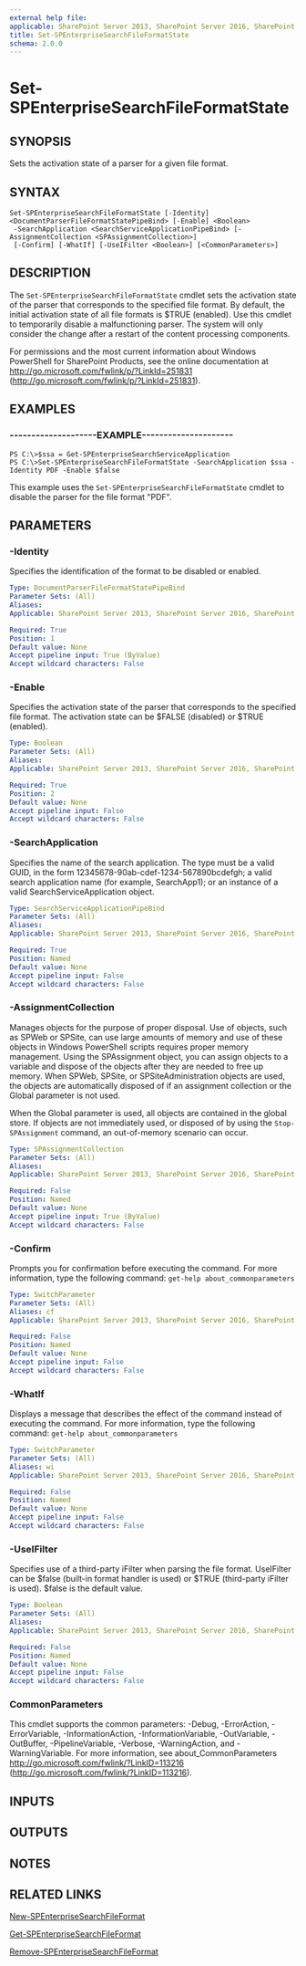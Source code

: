 ```yaml
---
external help file: 
applicable: SharePoint Server 2013, SharePoint Server 2016, SharePoint Server 2019
title: Set-SPEnterpriseSearchFileFormatState
schema: 2.0.0
---
```


# Set-SPEnterpriseSearchFileFormatState

## SYNOPSIS
Sets the activation state of a parser for a given file format.


## SYNTAX

```
Set-SPEnterpriseSearchFileFormatState [-Identity] <DocumentParserFileFormatStatePipeBind> [-Enable] <Boolean>
 -SearchApplication <SearchServiceApplicationPipeBind> [-AssignmentCollection <SPAssignmentCollection>]
 [-Confirm] [-WhatIf] [-UseIFilter <Boolean>] [<CommonParameters>]
```

## DESCRIPTION
The `Set-SPEnterpriseSearchFileFormatState` cmdlet sets the activation state of the parser that corresponds to the specified file format.
By default, the initial activation state of all file formats is $TRUE (enabled).
Use this cmdlet to temporarily disable a malfunctioning parser.
The system will only consider the change after a restart of the content processing components.

For permissions and the most current information about Windows PowerShell for SharePoint Products, see the online documentation at http://go.microsoft.com/fwlink/p/?LinkId=251831 (http://go.microsoft.com/fwlink/p/?LinkId=251831).


## EXAMPLES

### --------------------EXAMPLE---------------------
```
PS C:\>$ssa = Get-SPEnterpriseSearchServiceApplication
PS C:\>Set-SPEnterpriseSearchFileFormatState -SearchApplication $ssa -Identity PDF -Enable $false
```

This example uses the `Set-SPEnterpriseSearchFileFormatState` cmdlet to disable the parser for the file format "PDF".


## PARAMETERS

### -Identity
Specifies the identification of the format to be disabled or enabled.


```yaml
Type: DocumentParserFileFormatStatePipeBind
Parameter Sets: (All)
Aliases: 
Applicable: SharePoint Server 2013, SharePoint Server 2016, SharePoint Server 2019

Required: True
Position: 1
Default value: None
Accept pipeline input: True (ByValue)
Accept wildcard characters: False
```

### -Enable
Specifies the activation state of the parser that corresponds to the specified file format.
The activation state can be $FALSE (disabled) or $TRUE (enabled).


```yaml
Type: Boolean
Parameter Sets: (All)
Aliases: 
Applicable: SharePoint Server 2013, SharePoint Server 2016, SharePoint Server 2019

Required: True
Position: 2
Default value: None
Accept pipeline input: False
Accept wildcard characters: False
```

### -SearchApplication
Specifies the name of the search application.
The type must be a valid GUID, in the form 12345678-90ab-cdef-1234-567890bcdefgh; a valid search application name (for example, SearchApp1); or an instance of a valid SearchServiceApplication object.


```yaml
Type: SearchServiceApplicationPipeBind
Parameter Sets: (All)
Aliases: 
Applicable: SharePoint Server 2013, SharePoint Server 2016, SharePoint Server 2019

Required: True
Position: Named
Default value: None
Accept pipeline input: False
Accept wildcard characters: False
```

### -AssignmentCollection
Manages objects for the purpose of proper disposal.
Use of objects, such as SPWeb or SPSite, can use large amounts of memory and use of these objects in Windows PowerShell scripts requires proper memory management.
Using the SPAssignment object, you can assign objects to a variable and dispose of the objects after they are needed to free up memory.
When SPWeb, SPSite, or SPSiteAdministration objects are used, the objects are automatically disposed of if an assignment collection or the Global parameter is not used.

When the Global parameter is used, all objects are contained in the global store.
If objects are not immediately used, or disposed of by using the `Stop-SPAssignment` command, an out-of-memory scenario can occur.

```yaml
Type: SPAssignmentCollection
Parameter Sets: (All)
Aliases: 
Applicable: SharePoint Server 2013, SharePoint Server 2016, SharePoint Server 2019

Required: False
Position: Named
Default value: None
Accept pipeline input: True (ByValue)
Accept wildcard characters: False
```

### -Confirm
Prompts you for confirmation before executing the command.
For more information, type the following command: `get-help about_commonparameters`

```yaml
Type: SwitchParameter
Parameter Sets: (All)
Aliases: cf
Applicable: SharePoint Server 2013, SharePoint Server 2016, SharePoint Server 2019

Required: False
Position: Named
Default value: None
Accept pipeline input: False
Accept wildcard characters: False
```

### -WhatIf
Displays a message that describes the effect of the command instead of executing the command.
For more information, type the following command: `get-help about_commonparameters`

```yaml
Type: SwitchParameter
Parameter Sets: (All)
Aliases: wi
Applicable: SharePoint Server 2013, SharePoint Server 2016, SharePoint Server 2019

Required: False
Position: Named
Default value: None
Accept pipeline input: False
Accept wildcard characters: False
```

### -UseIFilter
Specifies use of a third-party iFilter when parsing the file format. UseIFilter can be $false (built-in format handler is used) or $TRUE (third-party iFilter is used). $false is the default value.

```yaml
Type: Boolean
Parameter Sets: (All)
Aliases: 
Applicable: SharePoint Server 2013, SharePoint Server 2016, SharePoint Server 2019

Required: False
Position: Named
Default value: None
Accept pipeline input: False
Accept wildcard characters: False
```

### CommonParameters
This cmdlet supports the common parameters: -Debug, -ErrorAction, -ErrorVariable, -InformationAction, -InformationVariable, -OutVariable, -OutBuffer, -PipelineVariable, -Verbose, -WarningAction, and -WarningVariable. For more information, see about_CommonParameters http://go.microsoft.com/fwlink/?LinkID=113216 (http://go.microsoft.com/fwlink/?LinkID=113216).

## INPUTS

## OUTPUTS

## NOTES

## RELATED LINKS

[New-SPEnterpriseSearchFileFormat](New-SPEnterpriseSearchFileFormat.md)

[Get-SPEnterpriseSearchFileFormat](Get-SPEnterpriseSearchFileFormat.md)

[Remove-SPEnterpriseSearchFileFormat](Remove-SPEnterpriseSearchFileFormat.md)
